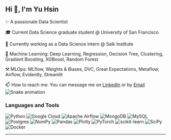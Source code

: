 ## Hi 👋, I'm Yu Hsin

✨ A passionate Data Scientist<br>

🎓 Current Data Science graduate student @ University of San Francisco<br>

💼 Currently working as a Data Science intern @ Salk Institute<br>

🤖 Machine Learning: Deep Learning, Regression, Decision Tree, Clustering, Gradient Boosting, XGBoost, Random Forest<br>

⚒ MLOps: MLflow, Weights & Biases, DVC, Great Expectations, Metaflow, Airflow, Evidently, Streamlit<br>

📫 How to reach me: You can message me on [LinkedIn](https://www.linkedin.com/in/yuhsin-wang/) or by [Email](mailto:yuhsinwang1202@gmail.com)
![Snake animation](https://github.com/wangyuhsin/wangyuhsin/blob/output/github-contribution-grid-snake.svg)

### Languages and Tools

![Python](https://img.shields.io/badge/python-3670A0?style=for-the-badge&logo=python&logoColor=ffdd54) ![Google Cloud](https://img.shields.io/badge/Google%20Cloud-%234285F4.svg?style=for-the-badge&logo=google-cloud&logoColor=white) ![Apache Airflow](https://img.shields.io/badge/Apache%20Airflow-017CEE?style=for-the-badge&logo=Apache%20Airflow&logoColor=white) ![MongoDB](https://img.shields.io/badge/MongoDB-%234ea94b.svg?style=for-the-badge&logo=mongodb&logoColor=white) ![MySQL](https://img.shields.io/badge/mysql-%2300f.svg?style=for-the-badge&logo=mysql&logoColor=white) ![Postgres](https://img.shields.io/badge/postgres-%23316192.svg?style=for-the-badge&logo=postgresql&logoColor=white) ![NumPy](https://img.shields.io/badge/numpy-%23013243.svg?style=for-the-badge&logo=numpy&logoColor=white) ![Pandas](https://img.shields.io/badge/pandas-%23150458.svg?style=for-the-badge&logo=pandas&logoColor=white) ![Plotly](https://img.shields.io/badge/Plotly-%233F4F75.svg?style=for-the-badge&logo=plotly&logoColor=white) ![PyTorch](https://img.shields.io/badge/PyTorch-%23EE4C2C.svg?style=for-the-badge&logo=PyTorch&logoColor=white) ![scikit-learn](https://img.shields.io/badge/scikit--learn-%23F7931E.svg?style=for-the-badge&logo=scikit-learn&logoColor=white) ![SciPy](https://img.shields.io/badge/SciPy-%230C55A5.svg?style=for-the-badge&logo=scipy&logoColor=%white) ![Docker](https://img.shields.io/badge/docker-%230db7ed.svg?style=for-the-badge&logo=docker&logoColor=white)

<!-- ![](https://github-readme-stats.vercel.app/api/top-langs/?username=wangyuhsin&theme=radical&hide_border=false&include_all_commits=false&count_private=false&layout=compact) -->
---
